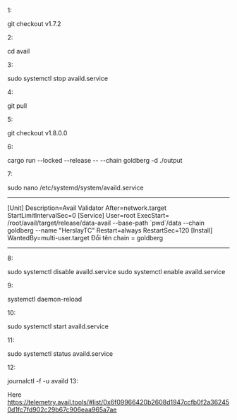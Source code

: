 1:

git checkout v1.7.2

2:

cd avail 

3:

sudo systemctl stop availd.service

 4:

git pull 

5:

git checkout v1.8.0.0 

6:

cargo run \--locked \--release \-- \--chain goldberg -d ./output 

7:

sudo nano /etc/systemd/system/availd.service 

------------------------------------

\[Unit\] Description=Avail
Validator After=network.target StartLimitIntervalSec=0 \[Service\]
User=root ExecStart= /root/avail/target/release/data-avail \--base-path
\`pwd\`/data \--chain goldberg \--name \"HerslayTC\" Restart=always
RestartSec=120 \[Install\] WantedBy=multi-user.target Đổi tên chain =
goldberg

-----------------------------------

8:

sudo systemctl disable availd.service 
sudo systemctl enable availd.service 

9:

systemctl daemon-reload 

10:

sudo systemctl start availd.service

11:

sudo systemctl status availd.service

12:

journalctl -f -u availd 13:

Here
https://telemetry.avail.tools/#list/0x6f09966420b2608d1947ccfb0f2a362450d1fc7fd902c29b67c906eaa965a7ae
